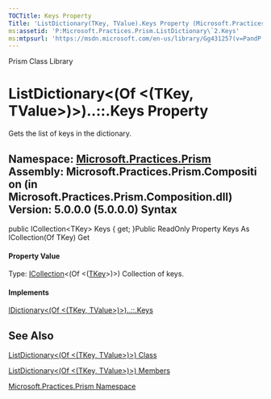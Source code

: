 ```yaml
---
TOCTitle: Keys Property
Title: 'ListDictionary(TKey, TValue).Keys Property (Microsoft.Practices.Prism)'
ms:assetid: 'P:Microsoft.Practices.Prism.ListDictionary\`2.Keys'
ms:mtpsurl: 'https://msdn.microsoft.com/en-us/library/Gg431257(v=PandP.50)'
---
```


Prism Class Library

ListDictionary&lt;(Of &lt;(TKey, TValue&gt;)&gt;)..::.Keys Property
===================================================================

Gets the list of keys in the dictionary.

**Namespace:** [Microsoft.Practices.Prism](https://msdn.microsoft.com/n:microsoft.practices.prism)
**Assembly:** Microsoft.Practices.Prism.Composition (in Microsoft.Practices.Prism.Composition.dll) Version: 5.0.0.0 (5.0.0.0)
Syntax
------

<span id="syntaxToggle"></span>public ICollection&lt;TKey&gt; Keys { get; }Public ReadOnly Property Keys As ICollection(Of TKey) Get
#### Property Value

Type: [ICollection](http://msdn2.microsoft.com/en-us/library/92t2ye13)&lt;(Of &lt;([TKey](https://msdn.microsoft.com/t:microsoft.practices.prism.listdictionary%602)&gt;)&gt;)
Collection of keys.
#### Implements

[IDictionary&lt;(Of &lt;(TKey, TValue&gt;)&gt;)..::.Keys](http://msdn2.microsoft.com/en-us/library/1ebzfbyx)

See Also
--------

<span id="seeAlsoToggle"></span>
[ListDictionary&lt;(Of &lt;(TKey, TValue&gt;)&gt;) Class](https://msdn.microsoft.com/t:microsoft.practices.prism.listdictionary%602)

[ListDictionary&lt;(Of &lt;(TKey, TValue&gt;)&gt;) Members](https://msdn.microsoft.com/allmembers.t:microsoft.practices.prism.listdictionary%602)

[Microsoft.Practices.Prism Namespace](https://msdn.microsoft.com/n:microsoft.practices.prism)
